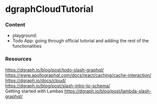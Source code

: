 # dgraphCloudTutorial

### Content <br> 
- playground: 
- Todo App: going through official tutorial and adding the rest of the functionalities

### Resources <br>
https://dgraph.io/blog/post/todo-slash-graphql/ <br>
https://www.apollographql.com/docs/react/caching/cache-interaction/ <br>
https://dgraph.io/docs/cloud/ <br>
https://dgraph.io/blog/post/slash-intro-to-schema/ <br>
Getting started with Lambas https://dgraph.io/blog/post/lambda-slash-graphql/
